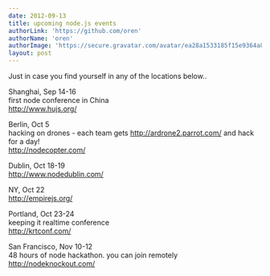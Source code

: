 ```yaml
---
date: 2012-09-13
title: upcoming node.js events
authorLink: 'https://github.com/oren'
authorName: 'oren'
authorImage: 'https://secure.gravatar.com/avatar/ea28a1533185f15e9364a8db6f9c0bae?s=140&d=https://a248.e.akamai.net/assets.github.com%2Fimages%2Fgravatars%2Fgravatar-user-420.png'
layout: post
---
```



Just in case you find yourself in any of the locations below..  

Shanghai, Sep 14-16  
first node conference in China  
http://www.hujs.org/  

Berlin, Oct 5  
hacking on drones - each team gets http://ardrone2.parrot.com/ and hack for a day!  
http://nodecopter.com/  

Dublin, Oct 18-19  
http://www.nodedublin.com/  

NY, Oct 22   
http://empirejs.org/  

Portland, Oct 23-24  
keeping it realtime conference   
http://krtconf.com/  

San Francisco, Nov 10-12  
48 hours of node hackathon. you can join remotely  
http://nodeknockout.com/

